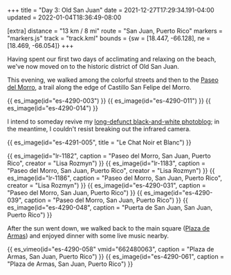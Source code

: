 +++
title = "Day 3: Old San Juan"
date = 2021-12-27T17:29:34.191-04:00
updated = 2022-01-04T18:36:49-08:00

[extra]
distance = "13 km / 8 mi"
route = "San Juan, Puerto Rico"
markers = "markers.js"
track = "track.kml"
bounds = {sw = [18.447, -66.128], ne = [18.469, -66.054]}
+++

Having spent our first two days of acclimating and relaxing on the beach, we've now moved on to the historic district of Old San Juan.

This evening, we walked among the colorful streets and then to the [Paseo del Morro](https://www.discoverpuertorico.com/profile/paseo-del-morro/12308), a trail along the edge of Castillo San Felipe del Morro.

<!-- more -->

{{ es_image(id="es-4290-003") }}
{{ es_image(id="es-4290-011") }}
{{ es_image(id="es-4290-014") }}

I intend to someday revive my [long-defunct black-and-white photoblog](https://photoblog.ericscouten.com); in the meantime, I couldn't resist breaking out the infrared camera.

{{ es_image(id="es-4291-005", title = "Le Chat Noir et Blanc") }}

{{ es_image(id="lr-1182", caption = "Paseo del Morro, San Juan, Puerto Rico", creator = "Lisa Rozmyn") }}
{{ es_image(id="lr-1183", caption = "Paseo del Morro, San Juan, Puerto Rico", creator = "Lisa Rozmyn") }}
{{ es_image(id="lr-1186", caption = "Paseo del Morro, San Juan, Puerto Rico", creator = "Lisa Rozmyn") }}
{{ es_image(id="es-4290-031", caption = "Paseo del Morro, San Juan, Puerto Rico") }}
{{ es_image(id="es-4290-039", caption = "Paseo del Morro, San Juan, Puerto Rico") }}
{{ es_image(id="es-4290-048", caption = "Puerta de San Juan, San Juan, Puerto Rico") }}

After the sun went down, we walked back to the main square ([Plaza de Armas](https://www.discoverpuertorico.com/profile/plaza-de-armas/8822)) and enjoyed dinner with some live music nearby.

{{ es_vimeo(id="es-4290-058" vmid="662480063", caption = "Plaza de Armas, San Juan, Puerto Rico") }}
{{ es_image(id="es-4290-061", caption = "Plaza de Armas, San Juan, Puerto Rico") }}
